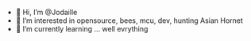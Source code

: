- 👋 Hi, I’m @Jodaille
- 👀 I’m interested in opensource, bees, mcu, dev, hunting Asian Hornet
- 🌱 I’m currently learning ... well evrything


<!---
Jodaille/Jodaille is a ✨ special ✨ repository because its `README.md` (this file) appears on your GitHub profile.
You can click the Preview link to take a look at your changes.
--->
